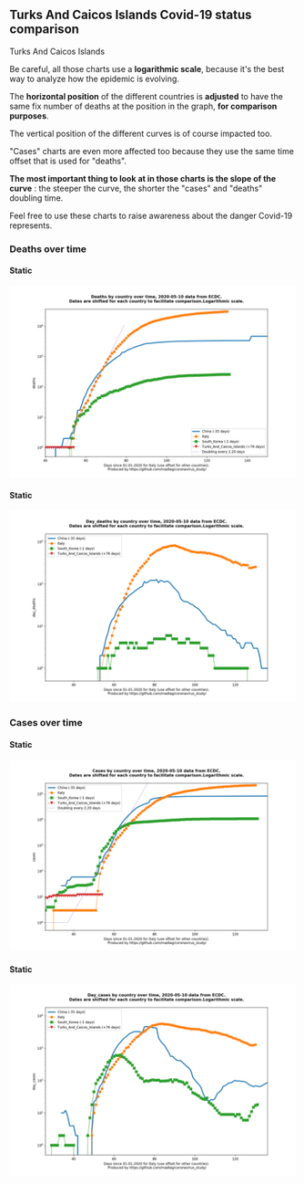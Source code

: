 ## Turks And Caicos Islands Covid-19 status comparison 

Turks And Caicos Islands



Be careful, all those charts use a **logarithmic scale**, because it's the best way to analyze how the epidemic is evolving.
 
The **horizontal position** of the different countries is **adjusted** to have the same fix number of deaths at the position in the graph, **for comparison purposes**.

The vertical position of the different curves is of course impacted too.

"Cases" charts are even more affected too because they use the same time offset that is used for "deaths".

**The most important thing to look at in those charts is the slope of the curve** : the steeper the curve, the shorter the "cases" and "deaths" doubling time.

Feel free to use these charts to raise awareness about the danger Covid-19 represents. 


 
### Deaths over time
 
#### Static
![Turks And Caicos Islands covid-19 deaths static chart](https://raw.githubusercontent.com/madlag/coronavirus_study/master/notebooks/graphs/2020-05-10/countries/Turks_And_Caicos_Islands/2020-05-10_Turks_And_Caicos_Islands_deaths.png "Turks And Caicos Islands covid-19 deaths static chart")   
 
#### Static
![Turks And Caicos Islands covid-19 daily deaths static chart](https://raw.githubusercontent.com/madlag/coronavirus_study/master/notebooks/graphs/2020-05-10/countries/Turks_And_Caicos_Islands/2020-05-10_Turks_And_Caicos_Islands_day_deaths.png "Turks And Caicos Islands covid-19 day_deaths static chart")   

 
### Cases over time
 
#### Static
![Turks And Caicos Islands covid-19 cases static chart](https://raw.githubusercontent.com/madlag/coronavirus_study/master/notebooks/graphs/2020-05-10/countries/Turks_And_Caicos_Islands/2020-05-10_Turks_And_Caicos_Islands_cases.png "Turks And Caicos Islands covid-19 cases static chart")   
 
#### Static
![Turks And Caicos Islands covid-19 daily cases static chart](https://raw.githubusercontent.com/madlag/coronavirus_study/master/notebooks/graphs/2020-05-10/countries/Turks_And_Caicos_Islands/2020-05-10_Turks_And_Caicos_Islands_day_cases.png "Turks And Caicos Islands covid-19 day_cases static chart")   


